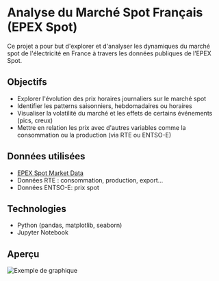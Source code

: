 # Analyse du Marché Spot Français (EPEX Spot)

Ce projet a pour but d'explorer et d'analyser les dynamiques du marché spot de l'électricité en France à travers les données publiques de l’EPEX Spot.

## Objectifs

- Explorer l'évolution des prix horaires journaliers sur le marché spot
- Identifier les patterns saisonniers, hebdomadaires ou horaires
- Visualiser la volatilité du marché et les effets de certains événements (pics, creux)
- Mettre en relation les prix avec d'autres variables comme la consommation ou la production (via RTE ou ENTSO-E)

## Données utilisées

- [EPEX Spot Market Data](https://www.epexspot.com/en/market-data)
- Données RTE : consommation, production, export…
- Données ENTSO-E: prix spot

## Technologies

- Python (pandas, matplotlib, seaborn)
- Jupyter Notebook

## Aperçu

![Exemple de graphique](figures/price_evolution.png)

